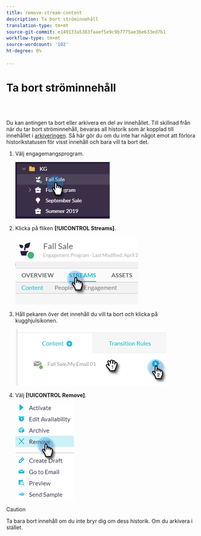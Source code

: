 ```yaml
---
title: remove-stream-content
description: Ta bort ströminnehåll
translation-type: tm+mt
source-git-commit: e149133a5383faaef5e9c9b7775ae36e633ed7b1
workflow-type: tm+mt
source-wordcount: '102'
ht-degree: 0%

---
```



# Ta bort ströminnehåll

<br> 

Du kan antingen ta bort eller arkivera en del av innehållet. Till skillnad från när du tar bort ströminnehåll, bevaras all historik som är kopplad till innehållet i [arkiveringen](/help/sky/archive-and-unarchive-stream-content.md). Så här gör du om du inte har något emot att förlora historikstatusen för visst innehåll och bara vill ta bort det.

1. Välj engagemangsprogram.

   ![Bild ett](/help/sky/assets/engagement-programs/remove-stream-content/remove-stream-content-1.png)

1. Klicka på fliken **[!UICONTROL Streams]**.

   ![Bild två](/help/sky/assets/engagement-programs/remove-stream-content/remove-stream-content-2.png)

1. Håll pekaren över det innehåll du vill ta bort och klicka på kugghjulsikonen.

   ![Bild tre](/help/sky/assets/engagement-programs/remove-stream-content/remove-stream-content-3.png)

1. Välj **[!UICONTROL Remove]**.

   ![Bild fyra](/help/sky/assets/engagement-programs/remove-stream-content/remove-stream-content-4.png)

>[!CAUTION]
>
>Ta bara bort innehåll om du inte bryr dig om dess historik. Om du
>arkivera i stället.
